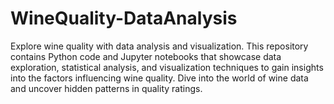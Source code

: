 # WineQuality-DataAnalysis
Explore wine quality with data analysis and visualization. This repository contains Python code and Jupyter notebooks that showcase data exploration, statistical analysis, and visualization techniques to gain insights into the factors influencing wine quality. Dive into the world of wine data and uncover hidden patterns in quality ratings.
